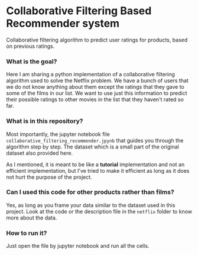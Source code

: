 # Collaborative Filtering Based Recommender system
Collaborative filtering algorithm to predict user ratings for products, based on previous ratings.

### What is the goal?
Here I am sharing a python implementation of a collaborative filtering algorithm used to solve the Netflix problem.
We have a bunch of users that we do not know anything about them except the ratings that they gave to some of the films in our list. We want to use just this information to predict their possible ratings to other movies in the list that they haven't rated so far.

### What is in this repository?
Most importantly, the jupyter notebook file `collaborative_filtering_recommender.jpynb` that guides you through the algorithm step by step. The dataset which is a small part of the original dataset also provided here.

As I mentioned, it is meant to be like a **tutorial** implementation and not an efficient implementation, but I've tried to make it efficient as long as it does not hurt the purpose of the project.

### Can I used this code for other products rather than films?
Yes, as long as you frame your data similar to the dataset used in this project. Look at the code or the description file in the `netflix` folder to know more about the data.

### How to run it?
Just open the file by jupyter notebook and run all the cells.
